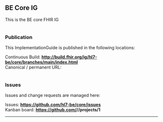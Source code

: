 BE Core IG
---


This is the BE core FHIR IG
<br> </br>
###
### Publication
This ImplementationGuide is published in the following locations:

Continuous Build: __http://build.fhir.org/ig/hl7-be/core/branches/main/index.html__  
Canonical / permanent URL: 
<br> </br>

### Issues
Issues and change requests are managed here:  

Issues:  __https://github.com/hl7-be/core/issues__  
Kanban board:  __https://github.com/<handle>/<repo>/projects/1__  


 
 
---
